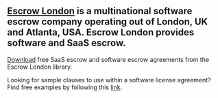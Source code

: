## [Escrow London](https://escrowlondon.com) is a multinational software escrow company operating out of London, UK and Atlanta, USA. Escrow London provides software and SaaS escrow. 

[Download](https://www.escrowlondon.com/download-software-escrow-agreement-templates/) free SaaS escrow and software escrow agreements from the Escrow London library. 

Looking for sample clauses to use within a software license agreement? Find free examples by following this [link](https://www.escrowlondon.com/software_escrow_clause_example/).
